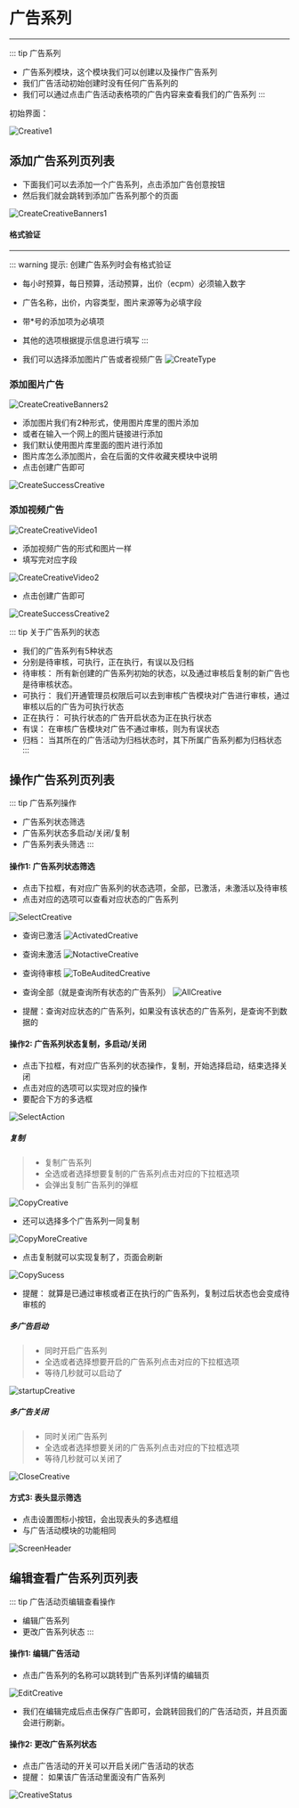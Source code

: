 # 广告系列 #
------------------
::: tip 广告系列
* 广告系列模块，这个模块我们可以创建以及操作广告系列
* 我们广告活动初始创建时没有任何广告系列的
* 我们可以通过点击广告活动表格项的广告内容来查看我们的广告系列
:::

初始界面：

![Creative1](./img/Creative/Creative1.png)

## 添加广告系列页列表

* 下面我们可以去添加一个广告系列，点击添加广告创意按钮
* 然后我们就会跳转到添加广告系列那个的页面

![CreateCreativeBanners1](./img/Creative/CreateCreativeBanners1.png)

#### 格式验证
------------------
::: warning 提示: 创建广告系列时会有格式验证
* 每小时预算，每日预算，活动预算，出价（ecpm）必须输入数字
* 广告名称，出价，内容类型，图片来源等为必填字段
* 带*号的添加项为必填项
* 其他的选项根据提示信息进行填写
:::

* 我们可以选择添加图片广告或者视频广告
![CreateType](./img/Creative/CreateType.jpg)

### 添加图片广告

![CreateCreativeBanners2](./img/Creative/CreateCreativeBanners2.png)

* 添加图片我们有2种形式，使用图片库里的图片添加
* 或者在输入一个网上的图片链接进行添加
* 我们默认使用图片库里面的图片进行添加
* 图片库怎么添加图片，会在后面的文件收藏夹模块中说明
* 点击创建广告即可

![CreateSuccessCreative](./img/Creative/CreateSuccessCreative.png)

### 添加视频广告

![CreateCreativeVideo1](./img/Creative/CreateCreativeVideo1.png)

* 添加视频广告的形式和图片一样
* 填写完对应字段

![CreateCreativeVideo2](./img/Creative/CreateCreativeVideo2.png)

* 点击创建广告即可

![CreateSuccessCreative2](./img/Creative/CreateSuccessCreative2.png)

::: tip 关于广告系列的状态
* 我们的广告系列有5种状态
* 分别是待审核，可执行，正在执行，有误以及归档
* 待审核： 所有新创建的广告系列初始的状态，以及通过审核后复制的新广告也是待审核状态。
* 可执行： 我们开通管理员权限后可以去到审核广告模块对广告进行审核，通过审核以后的广告为可执行状态
* 正在执行： 可执行状态的广告开启状态为正在执行状态
* 有误： 在审核广告模块对广告不通过审核，则为有误状态
* 归档： 当其所在的广告活动为归档状态时，其下所属广告系列都为归档状态
:::

## 操作广告系列页列表

::: tip 广告系列操作
* 广告系列状态筛选
* 广告系列状态多启动/关闭/复制
* 广告系列表头筛选
:::

#### 操作1: 广告系列状态筛选
* 点击下拉框，有对应广告系列的状态选项，全部，已激活，未激活以及待审核
* 点击对应的选项可以查看对应状态的广告系列

![SelectCreative](./img/Creative/SelectCreative.png)


* 查询已激活
![ActivatedCreative](./img/Creative/ActivatedCreative.png)

* 查询未激活
![NotactiveCreative](./img/Creative/NotactiveCreative.png)

* 查询待审核
![ToBeAuditedCreative](./img/Creative/ToBeAuditedCreative.png)

* 查询全部（就是查询所有状态的广告系列）
![AllCreative](./img/Creative/AllCreative.png)

* 提醒：查询对应状态的广告系列，如果没有该状态的广告系列，是查询不到数据的

#### 操作2: 广告系列状态复制，多启动/关闭
* 点击下拉框，有对应广告系列的状态操作，复制，开始选择启动，结束选择关闭
* 点击对应的选项可以实现对应的操作
* 要配合下方的多选框

![SelectAction](./img/Creative/SelectAction.jpg)

##### 复制
>* 复制广告系列
>* 全选或者选择想要复制的广告系列点击对应的下拉框选项
>* 会弹出复制广告系列的弹框

![CopyCreative](./img/Creative/CopyCreative.png)

* 还可以选择多个广告系列一同复制

![CopyMoreCreative](./img/Creative/CopyMoreCreative.png)

* 点击复制就可以实现复制了，页面会刷新

![CopySucess](./img/Creative/CopySucess.png)

* 提醒： 就算是已通过审核或者正在执行的广告系列，复制过后状态也会变成待审核的

##### 多广告启动
>* 同时开启广告系列
>* 全选或者选择想要开启的广告系列点击对应的下拉框选项
>* 等待几秒就可以启动了

![startupCreative](./img/Creative/startupCreative.png)

##### 多广告关闭
>* 同时关闭广告系列
>* 全选或者选择想要关闭的广告系列点击对应的下拉框选项
>* 等待几秒就可以关闭了

![CloseCreative](./img/Creative/CloseCreative.png)

#### 方式3: 表头显示筛选
* 点击设置图标小按钮，会出现表头的多选框组
* 与广告活动模块的功能相同

![ScreenHeader](./img/Creative/ScreenHeader.png)

## 编辑查看广告系列页列表
::: tip 广告活动页编辑查看操作
* 编辑广告系列
* 更改广告系列状态
:::

#### 操作1: 编辑广告活动
* 点击广告系列的名称可以跳转到广告系列详情的编辑页

![EditCreative](./img/Creative/EditCreative.jpg)

* 我们在编辑完成后点击保存广告即可，会跳转回我们的广告活动页，并且页面会进行刷新。

#### 操作2: 更改广告系列状态
* 点击广告活动的开关可以开启关闭广告活动的状态
* 提醒： 如果该广告活动里面没有广告系列

![CreativeStatus](./img/Creative/CreativeStatus.jpg)


